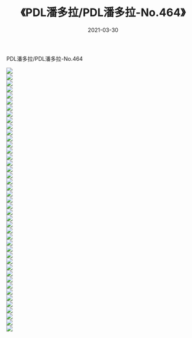 ﻿---
layout: post
title:  《PDL潘多拉/PDL潘多拉-No.464》
date:   2021-03-30
img: http://pic.660000.xyz/1:/网络美图/2021/PDL潘多拉/PDL潘多拉-No.464/000.jpg
categories: [美女, 清纯, 唯美]
---

PDL潘多拉/PDL潘多拉-No.464

 ![](http://pic.660000.xyz/1:/网络美图/2021/PDL潘多拉/PDL潘多拉-No.464/001.jpg) <br>![](http://pic.660000.xyz/1:/网络美图/2021/PDL潘多拉/PDL潘多拉-No.464/002.jpg) <br>![](http://pic.660000.xyz/1:/网络美图/2021/PDL潘多拉/PDL潘多拉-No.464/003.jpg) <br>![](http://pic.660000.xyz/1:/网络美图/2021/PDL潘多拉/PDL潘多拉-No.464/004.jpg) <br>![](http://pic.660000.xyz/1:/网络美图/2021/PDL潘多拉/PDL潘多拉-No.464/005.jpg) <br>![](http://pic.660000.xyz/1:/网络美图/2021/PDL潘多拉/PDL潘多拉-No.464/006.jpg) <br>![](http://pic.660000.xyz/1:/网络美图/2021/PDL潘多拉/PDL潘多拉-No.464/007.jpg) <br>![](http://pic.660000.xyz/1:/网络美图/2021/PDL潘多拉/PDL潘多拉-No.464/008.jpg) <br>![](http://pic.660000.xyz/1:/网络美图/2021/PDL潘多拉/PDL潘多拉-No.464/009.jpg) <br>![](http://pic.660000.xyz/1:/网络美图/2021/PDL潘多拉/PDL潘多拉-No.464/010.jpg) <br>![](http://pic.660000.xyz/1:/网络美图/2021/PDL潘多拉/PDL潘多拉-No.464/011.jpg) <br>![](http://pic.660000.xyz/1:/网络美图/2021/PDL潘多拉/PDL潘多拉-No.464/012.jpg) <br>![](http://pic.660000.xyz/1:/网络美图/2021/PDL潘多拉/PDL潘多拉-No.464/013.jpg) <br>![](http://pic.660000.xyz/1:/网络美图/2021/PDL潘多拉/PDL潘多拉-No.464/014.jpg) <br>![](http://pic.660000.xyz/1:/网络美图/2021/PDL潘多拉/PDL潘多拉-No.464/015.jpg) <br>![](http://pic.660000.xyz/1:/网络美图/2021/PDL潘多拉/PDL潘多拉-No.464/016.jpg) <br>![](http://pic.660000.xyz/1:/网络美图/2021/PDL潘多拉/PDL潘多拉-No.464/017.jpg) <br>![](http://pic.660000.xyz/1:/网络美图/2021/PDL潘多拉/PDL潘多拉-No.464/018.jpg) <br>![](http://pic.660000.xyz/1:/网络美图/2021/PDL潘多拉/PDL潘多拉-No.464/019.jpg) <br>![](http://pic.660000.xyz/1:/网络美图/2021/PDL潘多拉/PDL潘多拉-No.464/020.jpg) <br>![](http://pic.660000.xyz/1:/网络美图/2021/PDL潘多拉/PDL潘多拉-No.464/021.jpg) <br>![](http://pic.660000.xyz/1:/网络美图/2021/PDL潘多拉/PDL潘多拉-No.464/022.jpg) <br>![](http://pic.660000.xyz/1:/网络美图/2021/PDL潘多拉/PDL潘多拉-No.464/023.jpg) <br>![](http://pic.660000.xyz/1:/网络美图/2021/PDL潘多拉/PDL潘多拉-No.464/024.jpg) <br>![](http://pic.660000.xyz/1:/网络美图/2021/PDL潘多拉/PDL潘多拉-No.464/025.jpg) <br>![](http://pic.660000.xyz/1:/网络美图/2021/PDL潘多拉/PDL潘多拉-No.464/026.jpg) <br>![](http://pic.660000.xyz/1:/网络美图/2021/PDL潘多拉/PDL潘多拉-No.464/027.jpg) <br>![](http://pic.660000.xyz/1:/网络美图/2021/PDL潘多拉/PDL潘多拉-No.464/028.jpg) <br>![](http://pic.660000.xyz/1:/网络美图/2021/PDL潘多拉/PDL潘多拉-No.464/029.jpg) <br>![](http://pic.660000.xyz/1:/网络美图/2021/PDL潘多拉/PDL潘多拉-No.464/030.jpg) <br>![](http://pic.660000.xyz/1:/网络美图/2021/PDL潘多拉/PDL潘多拉-No.464/031.jpg) <br>![](http://pic.660000.xyz/1:/网络美图/2021/PDL潘多拉/PDL潘多拉-No.464/032.jpg) <br>![](http://pic.660000.xyz/1:/网络美图/2021/PDL潘多拉/PDL潘多拉-No.464/033.jpg) <br>![](http://pic.660000.xyz/1:/网络美图/2021/PDL潘多拉/PDL潘多拉-No.464/034.jpg) <br>![](http://pic.660000.xyz/1:/网络美图/2021/PDL潘多拉/PDL潘多拉-No.464/035.jpg) <br>![](http://pic.660000.xyz/1:/网络美图/2021/PDL潘多拉/PDL潘多拉-No.464/036.jpg) <br>![](http://pic.660000.xyz/1:/网络美图/2021/PDL潘多拉/PDL潘多拉-No.464/037.jpg) <br>![](http://pic.660000.xyz/1:/网络美图/2021/PDL潘多拉/PDL潘多拉-No.464/038.jpg) <br>![](http://pic.660000.xyz/1:/网络美图/2021/PDL潘多拉/PDL潘多拉-No.464/039.jpg) <br>![](http://pic.660000.xyz/1:/网络美图/2021/PDL潘多拉/PDL潘多拉-No.464/040.jpg) <br>![](http://pic.660000.xyz/1:/网络美图/2021/PDL潘多拉/PDL潘多拉-No.464/041.jpg) <br>![](http://pic.660000.xyz/1:/网络美图/2021/PDL潘多拉/PDL潘多拉-No.464/042.jpg) <br>![](http://pic.660000.xyz/1:/网络美图/2021/PDL潘多拉/PDL潘多拉-No.464/043.jpg) <br>